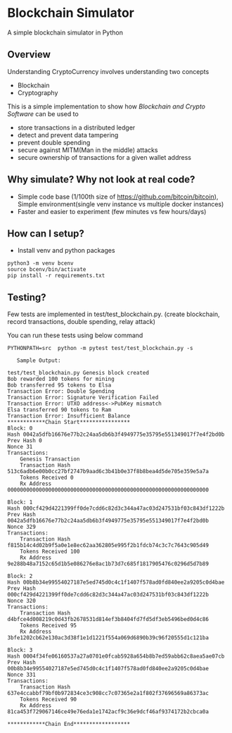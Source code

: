 # Blockchain Simulator
A simple blockchain simulator in Python

## Overview
Understanding CryptoCurrency involves understanding two concepts
- Blockchain
- Cryptography

This is a simple implementation to show how *Blockchain and Crypto Software* can be used to
 - store transactions in a distributed ledger
 - detect and prevent data tampering
 - prevent double spending
 - secure against MITM(Man in the middle) attacks
 - secure ownership of transactions for a given wallet address

## Why simulate? Why not look at real code?
- Simple code base (1/100th size of https://github.com/bitcoin/bitcoin), Simple environment(single venv instance vs multiple docker instances)
- Faster and easier to experiment (few minutes vs few hours/days)

## How can I setup?
- Install venv and python packages
```
python3 -m venv bcenv
source bcenv/bin/activate
pip install -r requirements.txt 
```

## Testing?
Few tests are implemented in test/test_blockchain.py. (create blockchain, record transactions, double spending, relay attack) 

You can run these tests using below command
```
PYTHONPATH=src  python -m pytest test/test_blockchain.py -s
 
   Sample Output:
   
test/test_blockchain.py Genesis block created
Bob rewarded 100 tokens for mining
Bob transferred 95 tokens to Elsa
Transaction Error: Double Spending
Transaction Error: Signature Verification Failed
Transaction Error: UTXO address<->PubKey mismatch
Elsa transferred 90 tokens to Ram
Transaction Error: Insufficient Balance
************Chain Start****************
Block: 0
Hash 0042a5dfb16676e77b2c24aa5db6b3f4949775e35795e551349017f7e4f2bd0b
Prev Hash 0
Nonce 31
Transactions:
	Genesis Transaction
	Transaction Hash 513c6adb6e00b0cc27bf2747b9aad6c3b41b0e37f8b8bea4d5de705e359e5a7a
	Tokens Received 0
	Rx Address 0000000000000000000000000000000000000000000000000000000000000000

Block: 1
Hash 000cf429d4221399ff0de7cdd6c82d3c344a47ac03d247531bf03c843df1222b
Prev Hash 0042a5dfb16676e77b2c24aa5db6b3f4949775e35795e551349017f7e4f2bd0b
Nonce 329
Transactions:
	Transaction Hash f815b14c4d02b9f5a0e1e8ec62aa362805e995f2b1fdcb74c3c7c7643c905d49
	Tokens Received 100
	Rx Address 9e288b48a7152c65d1b5e086276e8ac1b73d7c685f1817905476c0296d5d7b89

Block: 2
Hash 00b8b34e99554027187e5ed745d0c4c1f1407f578ad0fd840ee2a9205c0d4bae
Prev Hash 000cf429d4221399ff0de7cdd6c82d3c344a47ac03d247531bf03c843df1222b
Nonce 320
Transactions:
	Transaction Hash d4bfce4d008219c0d43fb2678531d814ef3b8404fd7fd5df3eb5496bed0d4c86
	Tokens Received 95
	Rx Address 3bfe1202cb62e130ac3d38f1e1d1221f554a069d6890b39c96f20555d1c121ba

Block: 3
Hash 0004f34fe06160537a27a0701e0fcab5928a654b8b7ed59abb62c8aea5ae07cb
Prev Hash 00b8b34e99554027187e5ed745d0c4c1f1407f578ad0fd840ee2a9205c0d4bae
Nonce 331
Transactions:
	Transaction Hash 637e4ccabbf79bf0b972834ce3c908cc7c07365e2a1f802f37696569a86373ac
	Tokens Received 90
	Rx Address 81ca453f729067146ce49e76eda1e1742acf9c36e9dcf46af9374172b2cbca0a

************Chain End******************
```
   



